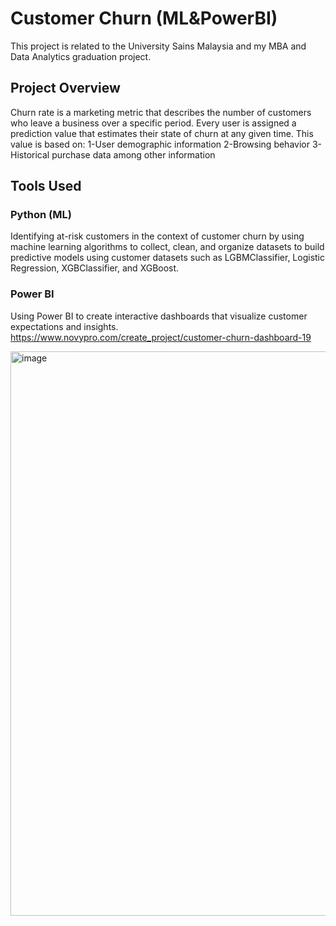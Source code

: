 # Customer Churn (ML&PowerBI)
This project is related to the University Sains Malaysia and my MBA and Data Analytics graduation project.
## Project Overview
Churn rate is a marketing metric that describes the number of customers who leave a business over a specific period. Every user is assigned a prediction value that estimates their state of churn at any given time. This value is based on:
1-User demographic information
2-Browsing behavior
3-Historical purchase data among other information
## Tools Used
### Python (ML)
Identifying at-risk customers in the context of customer churn by using machine learning algorithms to collect, clean, and organize datasets to build predictive models using customer datasets such as LGBMClassifier, Logistic Regression, XGBClassifier, and XGBoost.
### Power BI
Using Power BI to create interactive dashboards that visualize customer expectations and insights.
https://www.novypro.com/create_project/customer-churn-dashboard-19

<img width="903" alt="image" src="https://github.com/user-attachments/assets/520a0f5b-7b83-4fc0-a838-3794d0c5af91">



